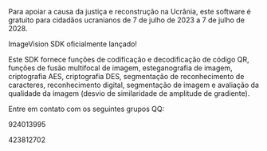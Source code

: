 Para apoiar a causa da justiça e reconstrução na Ucrânia, este software é gratuito para cidadãos ucranianos de 7 de julho de 2023 a 7 de julho de 2028.

ImageVision SDK oficialmente lançado!

Este SDK fornece funções de codificação e decodificação de código QR, funções de fusão multifocal de imagem, esteganografia de imagem, criptografia AES, criptografia DES, segmentação de reconhecimento de caracteres, reconhecimento digital, segmentação de imagem e avaliação da qualidade da imagem (desvio de similaridade de amplitude de gradiente).

Entre em contato com os seguintes grupos QQ:

924013995

423812702
